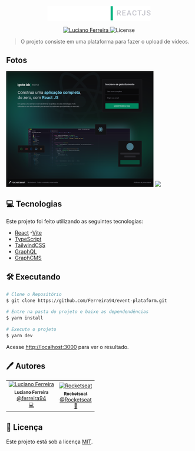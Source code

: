 <p align="center">
   <img src="./public/assets/logo.svg" alt="To Do" width="280"/>
</p>

<p align="center">
   <a href="https://www.linkedin.com/in/luciano-ferreira-b302b61a7/">
      <img alt="Luciano Ferreira" src="https://img.shields.io/badge/-Luciano Ferreira-E3E627?style=flat&logo=Linkedin&logoColor=black" />
   </a>

  <img alt="License" src="https://img.shields.io/badge/license-MIT-E3E627">
</p>

> O projeto consiste em uma plataforma para fazer o upload de vídeos.

## Fotos

<div>
   <img src="./public/assets/login.svg" width="400px" h="500px" />
   <img src="./public/assets/platform2.svg" width="400px" />
</div>

## 💻 Tecnologias

Este projeto foi feito utilizando as seguintes tecnologias:

- [React](https://reactjs.org) -[Vite](https://vitejs.dev/)
- [TypeScript](https://www.typescriptlang.org/)
- [TailwindCSS](https://tailwindcss.com/)
- [GraphQL](https://graphql.org/)
- [GraphCMS](https://graphcms.com/)

## 🛠️ Executando

```bash
# Clone o Repositório
$ git clone https://github.com/Ferreira94/event-plataform.git
```

```bash
# Entre na pasta do projeto e baixe as dependendências
$ yarn install
```

```bash
# Execute o projeto
$ yarn dev
```

Acesse <http://localhost:3000> para ver o resultado.

## 🖊️ Autores

<table>
  <tr>
    <td align="center">
      <a href="https://github.com/Ferreira94">
        <img src="https://github.com/Ferreira94.png" width="100px;" alt="Luciano Ferreira"/>
        <br />
        <sub>
          <b>Luciano Ferreira</b>
        </sub>
       </a>
       <br />
       <a href="https://www.linkedin.com/in/luciano-ferreira-b302b61a7/" title="Linkedin">@ferreira94</a>
       <br />
       <a href="https://github.com/Ferreira94?tab=repositories" title="Code">💻</a>
    </td>
    <td align="center">
      <a href="https://github.com/Rocketseat">
        <img src="https://github.com/Rocketseat.png" width="100px;" alt="Rocketseat"/>
        <br />
        <sub>
          <b>Rocketseat</b>
        </sub>
       </a>
       <br />
       <a href="https://github.com/Rocketseat" title="Linkedin">@Rocketseat</a>
       <br />
       <a href="https://www.linkedin.com/school/rocketseat/" title="Creators">🚀</a>
    </td>
  </tr>
</table>

## 📃 Licença

Este projeto está sob a licença [MIT](./LICENSE).
